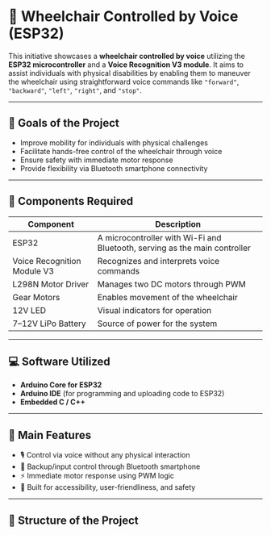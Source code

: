 # 🎤 Wheelchair Controlled by Voice (ESP32)

This initiative showcases a **wheelchair controlled by voice** utilizing the **ESP32 microcontroller** and a **Voice Recognition V3 module**. It aims to assist individuals with physical disabilities by enabling them to maneuver the wheelchair using straightforward voice commands like `"forward"`, `"backward"`, `"left"`, `"right"`, and `"stop"`.

---

## 🚀 Goals of the Project

- Improve mobility for individuals with physical challenges
- Facilitate hands-free control of the wheelchair through voice
- Ensure safety with immediate motor response
- Provide flexibility via Bluetooth smartphone connectivity

---

## 🔧 Components Required

| Component                  | Description |
|---------------------------|-------------|
| ESP32                     | A microcontroller with Wi-Fi and Bluetooth, serving as the main controller |
| Voice Recognition Module V3 | Recognizes and interprets voice commands |
| L298N Motor Driver        | Manages two DC motors through PWM |
| Gear Motors               | Enables movement of the wheelchair |
| 12V LED                   | Visual indicators for operation |
| 7–12V LiPo Battery        | Source of power for the system |

---

## 💻 Software Utilized

- **Arduino Core for ESP32**
- **Arduino IDE** (for programming and uploading code to ESP32)
- **Embedded C / C++**

---

## 🧠 Main Features

- 🎙️ Control via voice without any physical interaction
- 📱 Backup/input control through Bluetooth smartphone
- ⚡ Immediate motor response using PWM logic
- 👤 Built for accessibility, user-friendliness, and safety

---

## 📂 Structure of the Project
